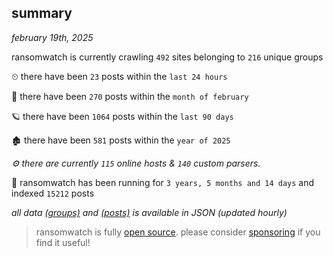 
## summary
_february 19th, 2025_

ransomwatch is currently crawling `492` sites belonging to `216` unique groups

⏲ there have been `23` posts within the `last 24 hours`

🦈 there have been `270` posts within the `month of february`

🪐 there have been `1064` posts within the `last 90 days`

🏚 there have been `581` posts within the `year of 2025`

_⚙️ there are currently `115` online hosts & `140` custom parsers._

🦕 ransomwatch has been running for `3 years, 5 months and 14 days` and indexed `15212` posts

_all data  [(groups)](http://ransomwhat.telemetry.ltd/groups) and [(posts)](http://ransomwhat.telemetry.ltd/posts) is available in JSON (updated hourly)_

> ransomwatch is fully [open source](https://github.com/joshhighet/ransomwatch#ransomwatch--). please consider [sponsoring](https://github.com/sponsors/joshhighet) if you find it useful!
